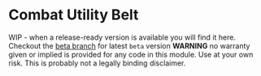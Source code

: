 # Combat Utility Belt
WIP - when a release-ready version is available you will find it here.
Checkout the [beta branch](https://github.com/death-save/combat-utility-belt/tree/beta) for latest `beta` version
**WARNING** no warranty given or implied is provided for any code in this module. Use at your own risk. This is probably not a legally binding disclaimer.

